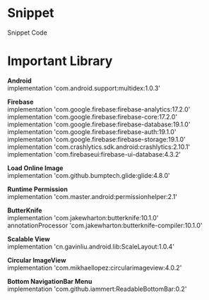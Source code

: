 # Snippet
Snippet Code

# Important Library

  **Android**  
  implementation 'com.android.support:multidex:1.0.3'

  **Firebase**  
  implementation 'com.google.firebase:firebase-analytics:17.2.0'  
  implementation 'com.google.firebase:firebase-core:17.2.0'  
  implementation 'com.google.firebase:firebase-database:19.1.0'  
  implementation 'com.google.firebase:firebase-auth:19.1.0'  
  implementation 'com.google.firebase:firebase-storage:19.1.0'  
  implementation 'com.crashlytics.sdk.android:crashlytics:2.10.1'  
  implementation 'com.firebaseui:firebase-ui-database:4.3.2'
  
  **Load Online Image**  
  implementation 'com.github.bumptech.glide:glide:4.8.0'  
  
  **Runtime Permission**  
  implementation 'com.master.android:permissionhelper:2.1'  
  
  **ButterKnife**  
  implementation 'com.jakewharton:butterknife:10.1.0'  
  annotationProcessor 'com.jakewharton:butterknife-compiler:10.1.0'  
  
  **Scalable View**  
  implementation 'cn.gavinliu.android.lib:ScaleLayout:1.0.4'  
  
  **Circular ImageView**  
  implementation 'com.mikhaellopez:circularimageview:4.0.2'  
  
  **Bottom NavigationBar Menu**  
  implementation 'com.github.iammert:ReadableBottomBar:0.2'  
